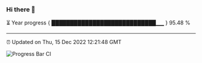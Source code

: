 ### Hi there 👋

⏳ Year progress { ████████████████████████████▁▁ } 95.48 %

---

⏰ Updated on Thu, 15 Dec 2022 12:21:48 GMT

![Progress Bar CI](https://github.com/liununu/liununu/workflows/Progress%20Bar%20CI/badge.svg)
